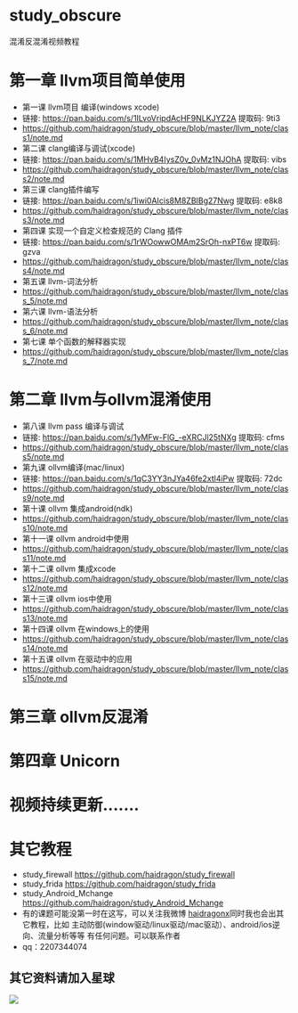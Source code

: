 # study_obscure
混淆反混淆视频教程
# 第一章 llvm项目简单使用
* 第一课  llvm项目 编译(windows xcode)
* 链接: https://pan.baidu.com/s/1ILvoVripdAcHF9NLKJYZ2A 提取码: 9ti3  
* https://github.com/haidragon/study_obscure/blob/master/llvm_note/class1/note.md
* 第二课  clang编译与调试(xcode)
* 链接: https://pan.baidu.com/s/1MHvB4IysZ0v_0vMz1NJOhA 提取码: vibs  
* https://github.com/haidragon/study_obscure/blob/master/llvm_note/class2/note.md
* 第三课  clang插件编写
* 链接: https://pan.baidu.com/s/1iwi0AIcis8M8ZBIBg27Nwg 提取码: e8k8 
* https://github.com/haidragon/study_obscure/blob/master/llvm_note/class3/note.md
* 第四课  实现一个自定义检查规范的 Clang 插件
* 链接: https://pan.baidu.com/s/1rWOowwOMAm2SrOh-nxPT6w 提取码: gzva
* https://github.com/haidragon/study_obscure/blob/master/llvm_note/class4/note.md
* 第五课  llvm-词法分析 
* https://github.com/haidragon/study_obscure/blob/master/llvm_note/class_5/note.md
* 第六课  llvm-语法分析
* https://github.com/haidragon/study_obscure/blob/master/llvm_note/class_6/note.md
* 第七课  单个函数的解释器实现
* https://github.com/haidragon/study_obscure/blob/master/llvm_note/class_7/note.md
# 第二章 llvm与ollvm混淆使用
* 第八课  llvm pass 编译与调试
* 链接: https://pan.baidu.com/s/1yMFw-FlG_-eXRCJl25tNXg 提取码: cfms 
* https://github.com/haidragon/study_obscure/blob/master/llvm_note/class5/note.md
* 第九课  ollvm编译(mac/linux)
* 链接: https://pan.baidu.com/s/1qC3YY3nJYa46fe2xtl4iPw 提取码: 72dc
* https://github.com/haidragon/study_obscure/blob/master/llvm_note/class9/note.md
* 第十课  ollvm 集成android(ndk)
* https://github.com/haidragon/study_obscure/blob/master/llvm_note/class10/note.md
* 第十一课  ollvm android中使用
* https://github.com/haidragon/study_obscure/blob/master/llvm_note/class11/note.md
* 第十二课  ollvm 集成xcode
* https://github.com/haidragon/study_obscure/blob/master/llvm_note/class12/note.md
* 第十三课  ollvm ios中使用
* https://github.com/haidragon/study_obscure/blob/master/llvm_note/class13/note.md
* 第十四课  ollvm 在windows上的使用
* https://github.com/haidragon/study_obscure/blob/master/llvm_note/class14/note.md
* 第十五课  ollvm 在驱动中的应用
* https://github.com/haidragon/study_obscure/blob/master/llvm_note/class15/note.md
# 第三章 ollvm反混淆
# 第四章 Unicorn
# 视频持续更新.......  
# 其它教程
* study_firewall https://github.com/haidragon/study_firewall
* study_frida https://github.com/haidragon/study_frida
* study_Android_Mchange https://github.com/haidragon/study_Android_Mchange
* 有的课题可能没第一时在这写，可以关注我微博 [haidragonx](https://weibo.com/haidragon)同时我也会出其它教程，比如 主动防御(window驱动/linux驱动/mac驱动）、android/ios逆向、流量分析等等 有任何问题。可以联系作者
* qq：2207344074
## 其它资料请加入星球
![](https://github.com/haidragon/study_frida/blob/master/image/1681580715267_.pic_hd.jpg)


